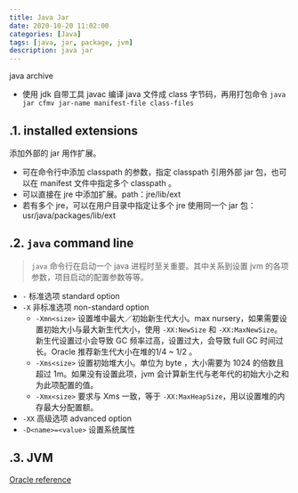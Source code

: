 ```yaml
---
title: Java Jar
date: 2020-10-20 11:02:00
categories: [Java]
tags: [java, jar, package, jvm]
description: java jar
---
```


java archive

- 使用 jdk 自带工具 javac 编译 java 文件成 class 字节码，再用打包命令 `java jar cfmv jar-name manifest-file class-files`<!--more-->

## .1. installed extensions

添加外部的 jar 用作扩展。

- 可在命令行中添加 classpath 的参数，指定 classpath 引用外部 jar 包，也可以在 manifest 文件中指定多个 classpath 。
- 可以直接在 jre 中添加扩展。path：jre/lib/ext
- 若有多个 jre，可以在用户目录中指定让多个 jre 使用同一个 jar 包：usr/java/packages/lib/ext

## .2. `java` command line

> `java` 命令行在启动一个 java 进程时至关重要。其中关系到设置 jvm 的各项参数，项目启动的配置参数等等。

- `-` 标准选项 standard option
- `-X` 非标准选项 non-standard option
    - `-Xmn<size>` 设置堆中最大／初始新生代大小。max nursery，如果需要设置初始大小与最大新生代大小，使用 `-XX:NewSize` 和  `-XX:MaxNewSize`。新生代设置过小会导致 GC 频率过高，设置过大，会导致 full GC 时间过长。Oracle 推荐新生代大小在堆的1/4 ~ 1/2 。
    - `-Xms<size>` 设置初始堆大小。单位为 byte ，大小需要为 1024 的倍数且超过 1m。如果没有设置此项，jvm 会计算新生代与老年代的初始大小之和为此项配置的值。
    - `-Xmx<size>` 要求与 Xms 一致，等于 `-XX:MaxHeapSize`，用以设置堆的内存最大分配置额。
- `-XX` 高级选项 advanced option
- `-D<name>=<value>` 设置系统属性

## .3. JVM

[Oracle reference](https://docs.oracle.com/javase/8/docs/technotes/guides/vm/gctuning/toc.html)
